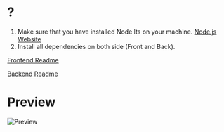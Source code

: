# ?
1. Make sure that you have installed Node lts on your machine. [Node.js Website](https://nodejs.org/en)
2. Install all dependencies on both side (Front and Back).

[Frontend Readme](frontend/README.md)

[Backend Readme](backend/README.md)

# Preview
![Preview](frontend/src/assets/book-flight-preview.gif)
